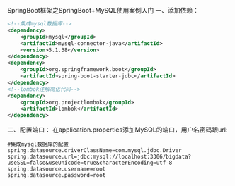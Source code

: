 SpringBoot框架之SpringBoot+MySQL使用案例入门
一、添加依赖：
```xml
<!--集成mysql数据库-->
<dependency>
    <groupId>mysql</groupId>
    <artifactId>mysql-connector-java</artifactId>
    <version>5.1.38</version>
</dependency>
<dependency>
    <groupId>org.springframework.boot</groupId>
    <artifactId>spring-boot-starter-jdbc</artifactId>
</dependency>
<!--lombok注解简化代码-->
<dependency>
    <groupId>org.projectlombok</groupId>
    <artifactId>lombok</artifactId>
</dependency>
```
二、配置端口：
在application.properties添加MySQL的端口，用户名密码跟url:
```properties
#集成mysql数据库的配置
spring.datasource.driverClassName=com.mysql.jdbc.Driver
spring.datasource.url=jdbc:mysql://localhost:3306/bigdata?useSSL=false&useUnicode=true&characterEncoding=utf-8
spring.datasource.username=root
spring.datasource.password=root
```